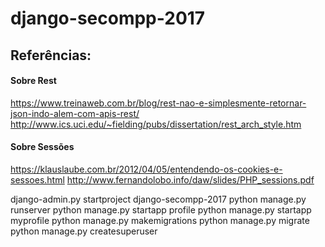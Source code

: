 # django-secompp-2017

## Referências:

#### Sobre Rest
https://www.treinaweb.com.br/blog/rest-nao-e-simplesmente-retornar-json-indo-alem-com-apis-rest/
http://www.ics.uci.edu/~fielding/pubs/dissertation/rest_arch_style.htm

#### Sobre Sessões
https://klauslaube.com.br/2012/04/05/entendendo-os-cookies-e-sessoes.html
http://www.fernandolobo.info/daw/slides/PHP_sessions.pdf


django-admin.py startproject django-secompp-2017
python manage.py runserver
python manage.py startapp profile
python manage.py startapp myprofile
python manage.py makemigrations
python manage.py migrate
python manage.py createsuperuser
